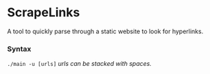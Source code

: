 # ScrapeLinks
A tool to quickly parse through a static website to look for hyperlinks.

### Syntax
`./main -u [urls]`
_urls can be stacked with spaces._
